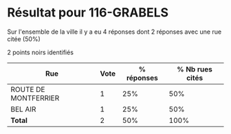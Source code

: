 # Résultat pour 116-GRABELS

Sur l'ensemble de la ville il y a eu 4 réponses dont 2 réponses avec une rue citée (50%)

2 points noirs identifiés

| Rue | Vote | % réponses | % Nb rues cités|
|-----|------|------------|----------------|
| ROUTE DE MONTFERRIER | 1 | 25% | 50%|
| BEL AIR | 1 | 25% | 50%|
| **Total** | 2 | 50% | 100%|

